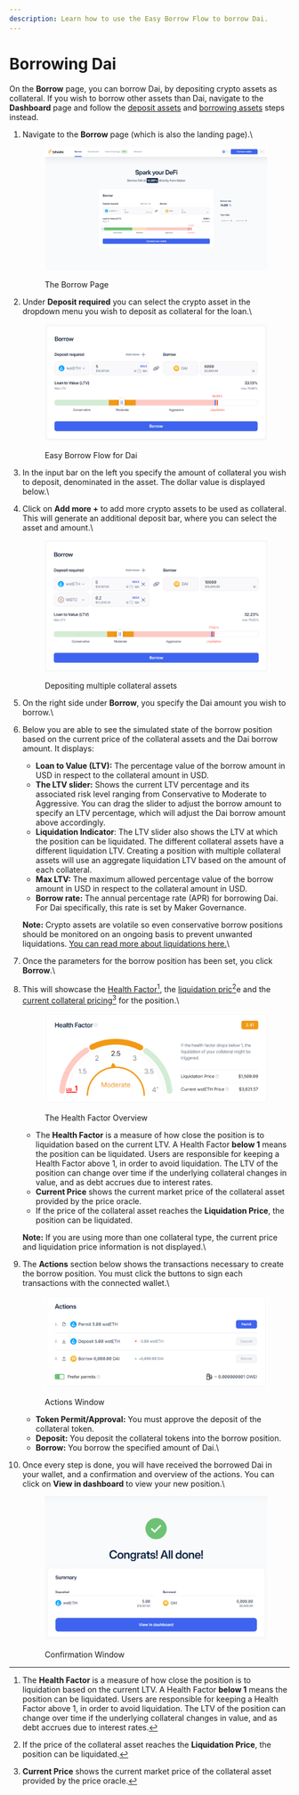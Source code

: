 ```yaml
---
description: Learn how to use the Easy Borrow Flow to borrow Dai.
---
```


# Borrowing Dai

On the **Borrow** page, you can borrow Dai, by depositing crypto assets as collateral. If you wish to borrow other assets than Dai, navigate to the **Dashboard** page and follow the [deposit assets](deposit-assets.md) and [borrowing assets](borrow-assets.md) steps instead.

1.  Navigate to the **Borrow** page (which is also the landing page).\


    <figure><img src="../../.gitbook/assets/landing (1).png" alt=""><figcaption><p>The Borrow Page</p></figcaption></figure>


2.  Under **Deposit required** you can select the crypto asset in the dropdown menu you wish to deposit as collateral for the loan.\


    <figure><img src="../../.gitbook/assets/borrow-1-col (1).png" alt=""><figcaption><p>Easy Borrow Flow for Dai</p></figcaption></figure>


3. In the input bar on the left you specify the amount of collateral you wish to deposit, denominated in the asset. The dollar value is displayed below.\

4.  Click on **Add more +** to add more crypto assets to be used as collateral. This will generate an additional deposit bar, where you can select the asset and amount.\


    <figure><img src="../../.gitbook/assets/easy-borrow-2-col-3.png" alt=""><figcaption><p>Depositing multiple collateral assets</p></figcaption></figure>


5. On the right side under **Borrow**, you specify the Dai amount you wish to borrow.\

6.  Below you are able to see the simulated state of the borrow position based on the current price of the collateral assets and the Dai borrow amount. It displays:

    * **Loan to Value (LTV):** The percentage value of the borrow amount in USD in respect to the collateral amount in USD.
    * **The LTV slider:** Shows the current LTV percentage and its associated risk level ranging from Conservative to Moderate to Aggressive. You can drag the slider to adjust the borrow amount to specify an LTV percentage, which will adjust the Dai borrow amount above accordingly.
    * **Liquidation Indicator**: The LTV slider also shows the LTV at which the position can be liquidated. The different collateral assets have a different liquidation LTV. Creating a position with multiple collateral assets will use an aggregate liquidation LTV based on the amount of each collateral.
    * **Max LTV:** The maximum allowed percentage value of the borrow amount in USD in respect to the collateral amount in USD.
    * **Borrow rate:** The annual percentage rate (APR) for borrowing Dai. For Dai specifically, this rate is set by Maker Governance.

    **Note:** Crypto assets are volatile so even conservative borrow positions should be monitored on an ongoing basis to prevent unwanted liquidations. [You can read more about liquidations here.](../../defi-infrastructure/sparklend/liquidations.md)\

7. Once the parameters for the borrow position has been set, you click **Borrow**.\

8.  This will showcase the [Health Factor](#user-content-fn-1)[^1], the [liquidation pric](#user-content-fn-2)[^2]e and the [current collateral pricing](#user-content-fn-3)[^3] for the position.\


    <figure><img src="../../.gitbook/assets/health-factor.png" alt=""><figcaption><p>The Health Factor Overview</p></figcaption></figure>

    * The **Health Factor** is a measure of how close the position is to liquidation based on the current LTV. A Health Factor **below 1** means the position can be liquidated. Users are responsible for keeping a Health Factor above 1, in order to avoid liquidation. The LTV of the position can change over time if the underlying collateral changes in value, and as debt accrues due to interest rates.
    * **Current Price** shows the current market price of the collateral asset provided by the price oracle.
    * If the price of the collateral asset reaches the **Liquidation Price**, the position can be liquidated.

    **Note:** If you are using more than one collateral type, the current price and liquidation price information is not displayed.\

9.  The **Actions** section below shows the transactions necessary to create the borrow position. You must click the buttons to sign each transactions with the connected wallet.\


    <figure><img src="../../.gitbook/assets/actions-borrow-1-col.png" alt=""><figcaption><p>Actions Window</p></figcaption></figure>

    * **Token Permit/Approval:** You must approve the deposit of the collateral token.
    * **Deposit:** You deposit the collateral tokens into the borrow position.
    * **Borrow:** You borrow the specified amount of Dai.\

10. Once every step is done, you will have received the borrowed Dai in your wallet, and a confirmation and overview of the actions. You can click on **View in dashboard** to view your new position.\


    <figure><img src="../../.gitbook/assets/finished-borrow.png" alt=""><figcaption><p>Confirmation Window</p></figcaption></figure>

[^1]: The **Health Factor** is a measure of how close the position is to liquidation based on the current LTV. A Health Factor **below 1** means the position can be liquidated. Users are responsible for keeping a Health Factor above 1, in order to avoid liquidation. The LTV of the position can change over time if the underlying collateral changes in value, and as debt accrues due to interest rates.

[^2]: If the price of the collateral asset reaches the **Liquidation Price**, the position can be liquidated.

[^3]: **Current Price** shows the current market price of the collateral asset provided by the price oracle.
